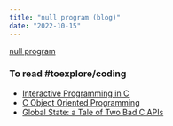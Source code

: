 ```yaml
---
title: "null program (blog)"
date: "2022-10-15"
---
```


[null program](https://nullprogram.com/)

### To read #toexplore/coding 
- [Interactive Programming in C](https://nullprogram.com/blog/2014/12/23/)
- [C Object Oriented Programming](https://nullprogram.com/blog/2014/10/21/)
- [Global State: a Tale of Two Bad C APIs](https://nullprogram.com/blog/2014/10/12/)